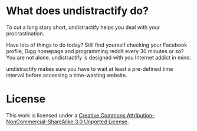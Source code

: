 What does undistractify do?
===========================

To cut a long story short, undistractify helps you deal with your procrastination.

Have lots of things to do today? Still find yourself checking your Facebook profile, Digg homepage and programming.reddit every 30 minutes or so? You are not alone. undistractify is designed with you Internet addict in mind.

undistractify makes sure you have to wait at least a pre-defined time interval before accessing a time-wasting website. 

License
=======

This work is licensed under a [Creative Commons Attribution-NonCommercial-ShareAlike 3.0 Unported License](http://creativecommons.org/licenses/by-nc-sa/3.0/deed.en_US).